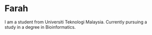 # Farah
I am a student from Universiti Teknologi Malaysia. Currently pursuing a study in a degree in Bioinformatics.
